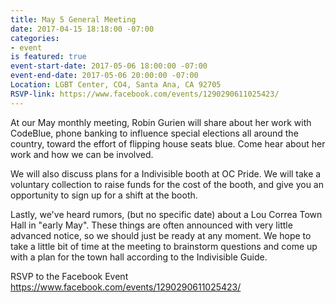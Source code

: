 ```yaml
---
title: May 5 General Meeting
date: 2017-04-15 18:18:00 -07:00
categories:
- event
is featured: true
event-start-date: 2017-05-06 18:00:00 -07:00
event-end-date: 2017-05-06 20:00:00 -07:00
Location: LGBT Center, CO4, Santa Ana, CA 92705
RSVP-link: https://www.facebook.com/events/1290290611025423/
---
```


At our May monthly meeting, Robin Gurien will share about her work with CodeBlue, phone banking to influence special elections all around the country, toward the effort of flipping house seats blue.  Come hear about her work and how we can be involved. 

We will also discuss plans for a Indivisible booth at OC Pride.  We will take a voluntary collection to raise funds for the cost of the booth, and give you an opportunity to sign up for a shift at the booth.

Lastly, we've heard rumors, (but no specific date) about a Lou Correa Town Hall in "early May".  These things are often announced with very little advanced notice, so we should just be ready at any moment. We hope to take a little bit of time at the meeting to brainstorm questions and come up with a plan for the town hall according to the Indivisible Guide.

RSVP to the Facebook Event https://www.facebook.com/events/1290290611025423/